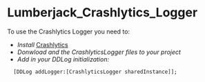# Lumberjack_Crashlytics_Logger

To use the Crashlytics Logger you need to:


* _Install_ [Crashlytics](https://try.crashlytics.com/ )  
* _Donwload and the CrashlyticsLogger files to your project_
* _Add in your DDLog initialization:_
``` 
  [DDLog addLogger:[CrashlyticsLogger sharedInstance]];
```
